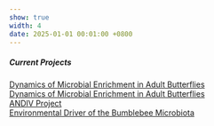 ```yaml
---
show: true
width: 4
date: 2025-01-01 00:01:00 +0800
---
```


<div class="p-4">
    <h5>Current Projects</h5>
      <ul style="list-style: none; padding-left: 0;">
      <li><i class="fas fa-arrow-circle-right"></i><a href="#Pieris">Dynamics of Microbial Enrichment in Adult Butterflies</a></li>
      <li><a href="#Pieris">Dynamics of Microbial Enrichment in Adult Butterflies</a></li>
      <li><a href="#ANDIV">ANDIV Project</a></li>
      <li><a href="#Bombus">Environmental Driver of the Bumblebee Microbiota</a></li>
  </ul> 
  </div>
